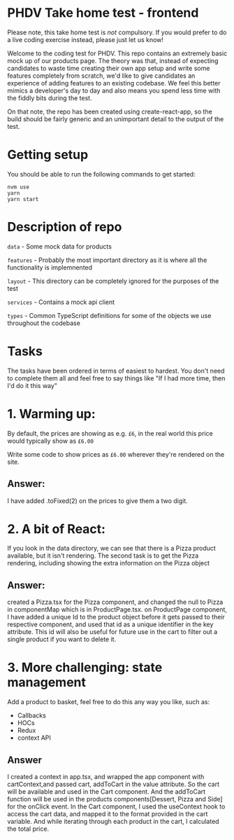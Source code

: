 # PHDV Take home test - frontend

Please note, this take home test is _not_ compulsory. If you would prefer to do a live coding exercise instead, please just let us know!

Welcome to the coding test for PHDV. This repo contains an extremely basic mock up of our products page. The theory was that, instead of expecting candidates to waste time creating their own app setup and write some features completely from scratch, we'd like to give candidates an experience of adding features to an existing codebase. We feel this better mimics a developer's day to day and also means you spend less time with the fiddly bits during the test.

On that note, the repo has been created using create-react-app, so the build should be fairly generic and an unimportant detail to the output of the test.

# Getting setup

You should be able to run the following commands to get started:

```
nvm use
yarn
yarn start
```

# Description of repo

`data` - Some mock data for products

`features` - Probably the most important directory as it is where all the functionality is implemnented

`layout` - This directory can be completely ignored for the purposes of the test

`services` - Contains a mock api client

`types` - Common TypeScript definitions for some of the objects we use throughout the codebase

# Tasks

The tasks have been ordered in terms of easiest to hardest. You don't need to complete them all and feel free to say things like "If I had more time, then I'd do it this way"

# 1. Warming up:

By default, the prices are showing as e.g. `£6`, in the real world this price would typically show as `£6.00`

Write some code to show prices as `£6.00` wherever they're rendered on the site.

## Answer:

I have added .toFixed(2) on the prices to give them a two digit.

# 2. A bit of React:

If you look in the data directory, we can see that there is a Pizza product available, but it isn't rendering. The second task is to get the Pizza rendering, including showing the extra information on the Pizza object

## Answer:

created a Pizza.tsx for the Pizza component, and changed the null to Pizza in componentMap which is in ProductPage.tsx.
on ProductPage component, I have added a unique Id to the product object before it gets passed to their respective component, and used that id as a unique identifier in the key attribute.
This id will also be useful for future use in the cart to filter out a single product if you want to delete it.

# 3. More challenging: state management

Add a product to basket, feel free to do this any way you like, such as:

- Callbacks
- HOCs
- Redux
- context API

## Answer

I created a context in app.tsx, and wrapped the app component with cartContext,and passed cart, addToCart in the value attribute. So the cart will be available and used in the Cart component. And the addToCart function will be used in the products components[Dessert, Pizza and Side] for the onClick event. In the Cart component, I used the useContext hook to access the cart data, and mapped it to the format provided in the cart variable. And while iterating through each product in the cart, I calculated the total price.
